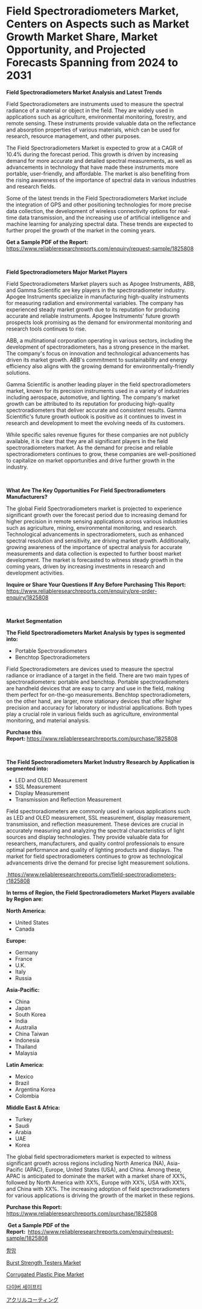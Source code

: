 <p><h1>Field Spectroradiometers Market, Centers on Aspects such as Market Growth Market Share, Market Opportunity, and Projected Forecasts Spanning from 2024 to 2031</h1></p><p><strong>Field Spectroradiometers Market Analysis and Latest Trends</strong></p>
<p><p>Field Spectroradiometers are instruments used to measure the spectral radiance of a material or object in the field. They are widely used in applications such as agriculture, environmental monitoring, forestry, and remote sensing. These instruments provide valuable data on the reflectance and absorption properties of various materials, which can be used for research, resource management, and other purposes.</p><p>The Field Spectroradiometers Market is expected to grow at a CAGR of 10.4% during the forecast period. This growth is driven by increasing demand for more accurate and detailed spectral measurements, as well as advancements in technology that have made these instruments more portable, user-friendly, and affordable. The market is also benefiting from the rising awareness of the importance of spectral data in various industries and research fields.</p><p>Some of the latest trends in the Field Spectroradiometers Market include the integration of GPS and other positioning technologies for more precise data collection, the development of wireless connectivity options for real-time data transmission, and the increasing use of artificial intelligence and machine learning for analyzing spectral data. These trends are expected to further propel the growth of the market in the coming years.</p></p>
<p><strong>Get a Sample PDF of the Report:&nbsp;</strong> <a href="https://www.reliableresearchreports.com/enquiry/request-sample/1825808">https://www.reliableresearchreports.com/enquiry/request-sample/1825808</a></p>
<p>&nbsp;</p>
<p><strong>Field Spectroradiometers Major Market Players</strong></p>
<p><p>Field Spectroradiometers Market players such as Apogee Instruments, ABB, and Gamma Scientific are key players in the spectroradiometer industry. Apogee Instruments specialize in manufacturing high-quality instruments for measuring radiation and environmental variables. The company has experienced steady market growth due to its reputation for producing accurate and reliable instruments. Apogee Instruments' future growth prospects look promising as the demand for environmental monitoring and research tools continues to rise.</p><p>ABB, a multinational corporation operating in various sectors, including the development of spectroradiometers, has a strong presence in the market. The company's focus on innovation and technological advancements has driven its market growth. ABB's commitment to sustainability and energy efficiency also aligns with the growing demand for environmentally-friendly solutions.</p><p>Gamma Scientific is another leading player in the field spectroradiometers market, known for its precision instruments used in a variety of industries including aerospace, automotive, and lighting. The company's market growth can be attributed to its reputation for producing high-quality spectroradiometers that deliver accurate and consistent results. Gamma Scientific's future growth outlook is positive as it continues to invest in research and development to meet the evolving needs of its customers.</p><p>While specific sales revenue figures for these companies are not publicly available, it is clear that they are all significant players in the field spectroradiometers market. As the demand for precise and reliable spectroradiometers continues to grow, these companies are well-positioned to capitalize on market opportunities and drive further growth in the industry.</p></p>
<p>&nbsp;</p>
<p><strong>What Are The Key Opportunities For Field Spectroradiometers Manufacturers?</strong></p>
<p><p>The global Field Spectroradiometers market is projected to experience significant growth over the forecast period due to increasing demand for higher precision in remote sensing applications across various industries such as agriculture, mining, environmental monitoring, and research. Technological advancements in spectroradiometers, such as enhanced spectral resolution and sensitivity, are driving market growth. Additionally, growing awareness of the importance of spectral analysis for accurate measurements and data collection is expected to further boost market development. The market is forecasted to witness steady growth in the coming years, driven by increasing investments in research and development activities.</p></p>
<p><strong>Inquire or Share Your Questions If Any Before Purchasing This Report:</strong> <a href="https://www.reliableresearchreports.com/enquiry/pre-order-enquiry/1825808">https://www.reliableresearchreports.com/enquiry/pre-order-enquiry/1825808</a></p>
<p>&nbsp;</p>
<p><strong>Market Segmentation</strong></p>
<p><strong>The Field Spectroradiometers Market Analysis by types is segmented into:</strong></p>
<p><ul><li>Portable Spectroradiometers</li><li>Benchtop Spectroradiometers</li></ul></p>
<p><p>Field Spectroradiometers are devices used to measure the spectral radiance or irradiance of a target in the field. There are two main types of spectroradiometers: portable and benchtop. Portable spectroradiometers are handheld devices that are easy to carry and use in the field, making them perfect for on-the-go measurements. Benchtop spectroradiometers, on the other hand, are larger, more stationary devices that offer higher precision and accuracy for laboratory or industrial applications. Both types play a crucial role in various fields such as agriculture, environmental monitoring, and material analysis.</p></p>
<p><strong>Purchase this Report:&nbsp;</strong><a href="https://www.reliableresearchreports.com/purchase/1825808">https://www.reliableresearchreports.com/purchase/1825808</a></p>
<p>&nbsp;</p>
<p><strong>The Field Spectroradiometers Market Industry Research by Application is segmented into:</strong></p>
<p><ul><li>LED and OLED Measurement</li><li>SSL Measurement</li><li>Display Measurement</li><li>Transmission and Reflection Measurement</li></ul></p>
<p><p>Field spectroradiometers are commonly used in various applications such as LED and OLED measurement, SSL measurement, display measurement, transmission, and reflection measurement. These devices are crucial in accurately measuring and analyzing the spectral characteristics of light sources and display technologies. They provide valuable data for researchers, manufacturers, and quality control professionals to ensure optimal performance and quality of lighting products and displays. The market for field spectroradiometers continues to grow as technological advancements drive the demand for precise light measurement solutions.</p></p>
<p><a href="https://www.reliableresearchreports.com/field-spectroradiometers-r1825808">&nbsp;https://www.reliableresearchreports.com/field-spectroradiometers-r1825808</a></p>
<p><strong>In terms of Region, the Field Spectroradiometers Market Players available by Region are:</strong></p>
<p>
    <p> <strong> North America: </strong>
        <ul>
            <li>United States</li>
            <li>Canada</li>
        </ul>
        </p> 
    <p> <strong> Europe: </strong>
        <ul>
            <li>Germany</li>
            <li>France</li>
            <li>U.K.</li>
            <li>Italy</li>
            <li>Russia</li>
        </ul>
        </p> 
    <p> <strong> Asia-Pacific: </strong>
        <ul>
            <li>China</li>
            <li>Japan</li>
            <li>South Korea</li>
            <li>India</li>
            <li>Australia</li>
            <li>China Taiwan</li>
            <li>Indonesia</li>
            <li>Thailand</li>
            <li>Malaysia</li>
        </ul>
        </p> 
    <p> <strong> Latin America: </strong>
        <ul>
            <li>Mexico</li>
            <li>Brazil</li>
            <li>Argentina Korea</li>
            <li>Colombia</li>
        </ul>
        </p> 
    <p> <strong> Middle East & Africa: </strong>
        <ul>
            <li>Turkey</li>
            <li>Saudi</li>
            <li>Arabia</li>
            <li>UAE</li>
            <li>Korea</li>
        </ul>
    </p>
    </p>
<p><p>The global field spectroradiometers market is expected to witness significant growth across regions including North America (NA), Asia-Pacific (APAC), Europe, United States (USA), and China. Among these, APAC is anticipated to dominate the market with a market share of XX%, followed by North America with XX%, Europe with XX%, USA with XX%, and China with XX%. The increasing adoption of field spectroradiometers for various applications is driving the growth of the market in these regions.</p></p>
<p><strong>Purchase this Report: </strong><a href="https://www.reliableresearchreports.com/purchase/1825808">https://www.reliableresearchreports.com/purchase/1825808</a></p>
<p>&nbsp;<strong>Get a Sample PDF of the Report:&nbsp;&nbsp;</strong><a href="https://www.reliableresearchreports.com/enquiry/request-sample/1825808">https://www.reliableresearchreports.com/enquiry/request-sample/1825808</a></p>
<p><strong></strong></p>
<p><p><a href="https://github.com/BrettWeberrt8767765/Market-Research-Report-List-1/blob/main/695402738485.md">함맘</a></p><p><a href="https://github.com/yoshih12/Market-Research-Report-List-3/blob/main/burst-strength-testers-market.md">Burst Strength Testers Market</a></p><p><a href="https://issuu.com/reportprime-2/docs/corrugated-plastic-pipe-market-size-2030.pptx">Corrugated Plastic Pipe Market</a></p><p><a href="https://github.com/camron674/Market-Research-Report-List-1/blob/main/675653938486.md">다이버 세이프티</a></p><p><a href="https://github.com/xtkhtofdt934839/Market-Research-Report-List-1/blob/main/980203841679.md">アクリルコーティング</a></p></p>